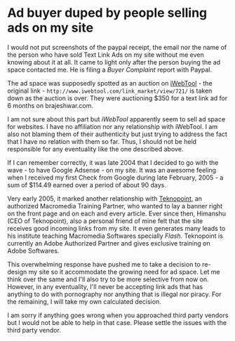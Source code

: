 # Ad buyer duped by people selling ads on my site

I would not put screenshots of the paypal receipt, the email nor the name of the person who have sold Text Link Ads on my site without me even knowing about it at all. It came to light only after the person buying the ad space contacted me. He is filing a *Buyer Complaint* report with Paypal.

The ad space was supposedly spotted as an auction on [iWebTool](http://www.iwebtool.com/) - the original link - `http://www.iwebtool.com/link_market/view/721/` is taken down as the auction is over. They were auctioning $350 for a text link ad for 6 months on brajeshwar.com.

I am not sure about this part but *iWebTool* apparently seem to sell ad space for websites. I have no affiliation nor any relationship with iWebTool. I am also not blaming them of their authenticity but just trying to address the fact that I have no relation with them so far. Thus, I should not be held responsible for any eventuality like the one described above.

If I can remember correctly, it was late 2004 that I decided to go with the wave - to have Google Adsense - on my site. It was an awesome feeling when I received my first Check from Google during late February, 2005 - a sum of $114.49 earned over a period of about 90 days.

Very early 2005, it marked another relationship with [Teknopoint](http://www.teknopoint.in/), an authorized Macromedia Training Partner, who wanted to lay a banner right on the front page and on each and every article. Ever since then, Himanshu (CEO of Teknopoint), also a personal friend of mine felt that the site receives good incoming links from my site. It even generates many leads to his institute teaching Macromedia Softwares specially *Flash*. Teknopoint is currently an Adobe Authorized Partner and gives exclusive training on Adobe Softwares.

This overwhelming response have pushed me to take a decision to re-design my site so it accommodate the growing need for ad space. Let me think over the same and I'll also try to be more selective from now on. However, in any eventuality, I'll never be accepting link ads that has anything to do with pornography nor anything that is illegal nor piracy. For the remaining, I will take my own calculated decision.

I am sorry if anything goes wrong when you approached third party vendors but I would not be able to help in that case. Please settle the issues with the third party vendor.
